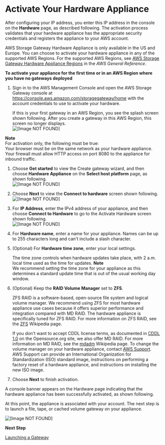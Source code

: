# Activate Your Hardware Appliance<a name="appliance-activation"></a>

After configuring your IP address, you enter this IP address in the console on the **Hardware** page, as described following\. The activation process validates that your hardware appliance has the appropriate security credentials and registers the appliance to your AWS account\.

AWS Storage Gateway Hardware Appliance is only available in the US and Europe\. You can choose to activate your hardware appliance in any of the supported AWS Regions\. For the supported AWS Regions, see [AWS Storage Gateway Hardware Appliance Regions](http://docs.aws.amazon.com/general/latest/gr/rande.html#sg-hardware-appliance) in the *AWS General Reference*\.

**To activate your appliance for the first time or in an AWS Region where you have no gateways deployed**

1. Sign in to the AWS Management Console and open the AWS Storage Gateway console at [https://console\.aws\.amazon\.com/storagegateway/home](https://console.aws.amazon.com/storagegateway/) with the account credentials to use to activate your hardware\.

   If this is your first gateway in an AWS Region, you see the splash screen shown following\. After you create a gateway in this AWS Region, this screen no longer displays\.  
![\[Image NOT FOUND\]](http://docs.aws.amazon.com/storagegateway/latest/userguide/images/ApplianceIntoSplash.png)  
  

**Note**  
For activation only, the following must be true:   
Your browser must be on the same network as your hardware appliance\.
Your firewall must allow HTTP access on port 8080 to the appliance for inbound traffic\.

1. Choose **Get started** to view the Create gateway wizard, and then choose **Hardware Appliance** on the **Select host platform** page, as shown following\.  
![\[Image NOT FOUND\]](http://docs.aws.amazon.com/storagegateway/latest/userguide/images/ApplianceSelectHostPlatform.png)  
  


1. Choose **Next** to view the **Connect to hardware** screen shown following\.  
![\[Image NOT FOUND\]](http://docs.aws.amazon.com/storagegateway/latest/userguide/images/ApplianceConnectHardware.png)  
  


1. For **IP Address**, enter the IPv4 address of your appliance, and then choose **Connect to Hardware** to go to the Activate Hardware screen shown following\.  
![\[Image NOT FOUND\]](http://docs.aws.amazon.com/storagegateway/latest/userguide/images/ApplianceActivateHardware.png)  
  


1. For **Hardware name**, enter a name for your appliance\. Names can be up to 255 characters long and can't include a slash character\. 

1. \(Optional\) For **Hardware time zone**, enter your local settings\.

   The time zone controls when hardware updates take place, with 2 a\.m\. local time used as the time for updates\.
**Note**  
We recommend setting the time zone for your appliance as this determines a standard update time that is out of the usual working day window\.

1. \(Optional\) Keep the **RAID Volume Manager** set to **ZFS**\.

   ZFS RAID is a software\-based, open\-source file system and logical volume manager\. We recommend using ZFS for most hardware appliance use cases because it offers superior performance and integration compared with MD RAID\. The hardware appliance is specifically tuned for ZFS RAID\. For more information on ZFS RAID, see the [ZFS](https://en.wikipedia.org/wiki/ZFS) Wikipedia page\. 

   If you don't want to accept CDDL license terms, as documented in [CDDL 1\.0](https://opensource.org/licenses/CDDL-1.0) on the Opensource\.org site, we also offer MD RAID\. For more information on MD RAID, see the [mdadm]( https://en.wikipedia.org/wiki/Mdadm) Wikipedia page\. To change the volume manager on your hardware appliance, contact [AWS Support](https://aws.amazon.com/contact-us)\. AWS Support can provide an International Organization for Standardization \(ISO\) standard image, instructions on performing a factory reset of a hardware appliance, and instructions on installing the new ISO image\. 

1.  Choose **Next** to finish activation\. 

A console banner appears on the Hardware page indicating that the hardware appliance has been successfully activated, as shown following\. 

At this point, the appliance is associated with your account\. The next step is to launch a file, tape, or cached volume gateway on your appliance\.

![\[Image NOT FOUND\]](http://docs.aws.amazon.com/storagegateway/latest/userguide/images/ApplianceActivationFinal.png)





**Next Step**

[Launching a Gateway](appliance-launch-gateway.md)